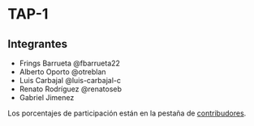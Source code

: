 # TAP-1

## Integrantes

- Frings Barrueta @fbarrueta22
- Alberto Oporto @otreblan
- Luis Carbajal @luis-carbajal-c
- Renato Rodríguez @renatoseb
- Gabriel Jimenez

Los porcentajes de participación están en la pestaña de
[contribudores](https://github.com/UTEC-mateIII/TAP-1/graphs/contributors).
